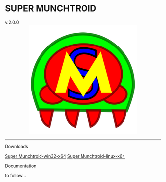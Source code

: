 <h1>SUPER MUNCHTROID</h1>v.2.0.0

<img alt="Co.Koa header" title="Co.Koa" style="margin: 0 15%; width: 70%" src="https://raw.githubusercontent.com/munchyMouth/super-munchtroid/master/src-electron/icons/linux-512x512.png" />

----
Downloads

<a href="https://drive.google.com/open?id=1XxUIC8Hp8AWWD8gAE-_TDBRP9CqYWPJf">Super Munchtroid-win32-x64</a>
<a href="https://drive.google.com/open?id=1bnr-vUzHM_DIHgCyBXta8u5gPqyJ-FcH">Super Munchtroid-linux-x64</a>

Documentation

to follow...
